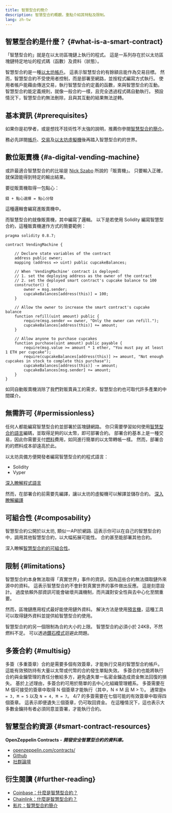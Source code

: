 ```yaml
---
title: 智慧型合約簡介
description: 智慧型合約概觀，重點介紹其特點及限制。
lang: zh-tw
---
```


## 智慧型合約是什麼？ \{#what-is-a-smart-contract}

「智慧型合約」就是在以太坊區塊鏈上執行的程式。 這是一系列存在於以太坊區塊鏈特定地址的程式碼（函數）及資料（狀態）。

智慧型合約是一種[以太坊帳戶](/developers/docs/accounts/)。 這表示智慧型合約有餘額且能作為交易目標。 然而，智慧型合約不受使用者控制，而是部署至網路，並按程式編寫方式執行。 使用者帳戶能藉由傳送交易，執行智慧型合約定義的函數，來與智慧型合約互動。 智慧型合約能定義規則，就像一般合約一樣，且完全透過程式碼自動執行。 預設情況下，智慧型合約無法刪除，且與其互動的結果無法逆轉。

## 基本資訊 \{#prerequisites}

如果你是初學者，或是想找不技術性不太強的說明，推薦你參閱[智慧型合約簡介](/smart-contracts/)。

務必先詳閱[帳戶](/developers/docs/accounts/)、[交易](/developers/docs/transactions/)及[以太坊虛擬機](/developers/docs/evm/)後再踏入智慧型合約的世界。

## 數位販賣機 \{#a-digital-vending-machine}

或許最適合智慧型合約的比喻是 [Nick Szabo](https://unenumerated.blogspot.com/) 所說的「販賣機」。 只要輸入正確，就保證能得到特定的輸出結果。

要從販賣機取得一包點心：

```
錢 + 點心選擇 = 點心分發
```

這種邏輯會編寫進販賣機中。

而智慧型合約就像販賣機，其中編寫了邏輯。 以下是若使用 Solidity 編寫智慧型合約，這種販賣機運作方式的簡要範例：

```solidity
pragma solidity 0.8.7;

contract VendingMachine {

    // Declare state variables of the contract
    address public owner;
    mapping (address => uint) public cupcakeBalances;

    // When 'VendingMachine' contract is deployed:
    // 1. set the deploying address as the owner of the contract
    // 2. set the deployed smart contract's cupcake balance to 100
    constructor() {
        owner = msg.sender;
        cupcakeBalances[address(this)] = 100;
    }

    // Allow the owner to increase the smart contract's cupcake balance
    function refill(uint amount) public {
        require(msg.sender == owner, "Only the owner can refill.");
        cupcakeBalances[address(this)] += amount;
    }

    // Allow anyone to purchase cupcakes
    function purchase(uint amount) public payable {
        require(msg.value >= amount * 1 ether, "You must pay at least 1 ETH per cupcake");
        require(cupcakeBalances[address(this)] >= amount, "Not enough cupcakes in stock to complete this purchase");
        cupcakeBalances[address(this)] -= amount;
        cupcakeBalances[msg.sender] += amount;
    }
}
```

如同自動販賣機消除了我們對販賣員工的需求，智慧型合約也可取代許多產業的中間媒介。

## 無需許可 \{#permissionless}

任何人都能編寫智慧型合約並部署於區塊鏈網路。 你只需要學習如何使用[智慧型合約語言](/developers/docs/smart-contracts/languages/)編碼，並取得足夠的以太幣，即可部署合約。 部署合約基本上是一種交易，因此你需要支付[燃料](/developers/docs/gas/)費用，如同進行簡單的以太幣轉帳一樣。 然而，部署合約的燃料成本卻遠高於此。

以太坊具備方便開發者編寫智慧型合約的程式語言：

- Solidity
- Vyper

[深入瞭解程式語言](/developers/docs/smart-contracts/languages/)

然而，在部署合約前需要先編譯，讓以太坊的虛擬機可以解譯並儲存合約。 [深入瞭解編譯](/developers/docs/smart-contracts/compiling/)

## 可組合性 \{#composability}

智慧型合約公開於以太坊, 類似一API於網路. 這表示你可以在自己的智慧型合約中，調用其他智慧型合約，以大幅拓展可能性。 合約甚至能部署其他合約。

深入瞭解[智慧型合約的可組合性](/developers/docs/smart-contracts/composability/)。

## 限制 \{#limitations}

智慧型合約本身無法取得「真實世界」事件的資訊，因為這些合約無法擷取鏈外來源中的資料。 這表示智慧型合約不會針對真實世界的事件做出反應。 這是刻意設計。 過度依賴外部資訊可能會破壞共識機制，而共識對安全性與去中心化至關重要。

然而，區塊鏈應用程式最好能使用鏈外資料。 解決方法是使用[預言機](/developers/docs/oracles/)，這種工具可以取得鏈外資料並提供給智慧型合約使用。

智慧型合約的另一個限制為合約大小的上限。 智慧型合約必須小於 24KB，不然燃料不足。 可以透過[鑽石模式](https://eips.ethereum.org/EIPS/eip-2535)迴避此問題。

## 多簽合約 \{#multisig}

多簽（多重簽章）合約是需要多個有效簽章，才能執行交易的智慧型合約帳戶。 這能有效預防持有大量以太幣或代幣的合約發生單點失效。 多簽合約也能將執行合約與金鑰管理的責任分散給多方，避免遺失單一私密金鑰造成資金無法回復的損失。 基於上述理由，多簽合約可用於簡單的去中心化組織管理體系。 多簽需要在 M 個可接受的簽章中取得 N 個簽章才能執行（其中，N ≤ M 且 M > 1）。 通常是`N = 3, M = 5` 以及 `N = 4, M = 7`。 4/7 的多簽需要在七個可能的有效簽章中取得四個簽章。 這表示即便遺失三個簽章，仍可取回資金。 在這種情況下，這也表示大多數金鑰持有者必須同意並簽署，才能執行合約。

## 智慧型合約資源 \{#smart-contract-resources}

**OpenZeppelin Contracts -** **_開發安全智慧型合約的資料庫。_**

- [openzeppelin.com/contracts/](https://openzeppelin.com/contracts/)
- [Github](https://github.com/OpenZeppelin/openzeppelin-contracts)
- [社群論壇](https://forum.openzeppelin.com/c/general/16)

## 衍生閱讀 \{#further-reading}

- [Coinbase：什麼是智慧型合約？](https://www.coinbase.com/learn/crypto-basics/what-is-a-smart-contract)
- [Chainlink：什麼是智慧型合約？](https://chain.link/education/smart-contracts)
- [影片：智慧型合約簡介](https://youtu.be/ZE2HxTmxfrI)
